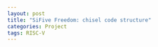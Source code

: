 ```yaml
---
layout: post
title: "SiFive Freedom: chisel code structure"
categories: Project
tags: RISC-V
---
```

